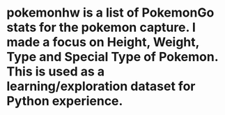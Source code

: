 # pokemonhw is a list of PokemonGo stats for the pokemon capture. I made a focus on Height, Weight, Type and Special Type of Pokemon. This is used as a learning/exploration dataset for Python experience.
